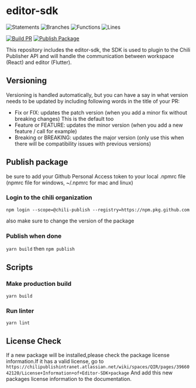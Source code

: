 # editor-sdk

![Statements](https://img.shields.io/badge/statements-79.86%25-red.svg) ![Branches](https://img.shields.io/badge/branches-67.1%25-red.svg) ![Functions](https://img.shields.io/badge/functions-72.9%25-red.svg) ![Lines](https://img.shields.io/badge/lines-81.87%25-yellow.svg)

[![Build PR](https://github.com/chili-publish/editor-sdk/actions/workflows/pr-build.yml/badge.svg)](https://github.com/chili-publish/editor-sdk/actions/workflows/pr-build.yml) [![Publish Package](https://github.com/chili-publish/editor-sdk/actions/workflows/publish-package.yml/badge.svg)](https://github.com/chili-publish/editor-sdk/actions/workflows/publish-package.yml)


This repository includes the editor-sdk, the SDK is used to plugin to the Chili Publisher API and will handle the communication between workspace (React) and editor (Flutter).

## Versioning

Versioning is handled automatically, but you can have a say in what version needs to be updated by including following words in the title of your PR:
- Fix or FIX: updates the patch version (when you add a minor fix without breaking changes) This is the default too
- Feature or FEATURE: updates the minor version (when you add a new feature / call for example)
- Breaking or BREAKING: updates the major version (only use this when there will be compatibility issues with previous versions)

## Publish package

be sure to add your Github Personal Access token to your local .npmrc file (npmrc file for windows, ~/.npmrc for mac and linux)

### Login to the chili organization

`npm login --scope=@chili-publish --registry=https://npm.pkg.github.com`

also make sure to change the version of the package

### Publish when done

`yarn build`
then
`npm publish`

## Scripts

### Make production build

`yarn build`

### Run linter

`yarn lint`

## License Check
If a new package will be installed,please check the package license information.If it has a valid license, go to `https://chilipublishintranet.atlassian.net/wiki/spaces/QIR/pages/3966042120/License+Information+of+Editor-SDK+package`
And add this new packages license information to the documentation.
